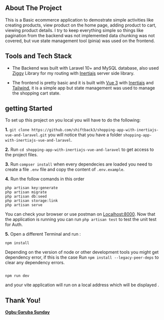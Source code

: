 ## About The Project
This is a Basic ecommerce application to demostrate simple activities like creating products, view product on the home page, adding product to cart, viewing product details.
I try to keep everything simple so things like pagination from the backend was not implemented data chunking was not covered, but vue state management tool (pinia) was used on the frontend.

## Tools and Tech Stack
- The Backend was built with Laravel 10+ and MySQL database, also used [Ziggy](https://github.com/tighten/ziggy) Library for my routing with [Inertiajs](https://inertiajs.com) server side library.

- The frontend is pretty basic and it is built with [Vue 3](https://vuejs.org/) with [Inertiajs](https://inertiajs.com) and [Tailwind](https://tailwindcss.com), it is a simple app but state management was used to manage the shopping cart state.


## getting Started

To set up this project on you local you will have to do the following:

**1.** `git clone https://github.com/shiftback3/shopping-app-with-inertiajs-vue-and-laravel.git` you will notice that you have a folder `shopping-app-with-inertiajs-vue-and-laravel`.

**2.** Run `cd shopping-app-with-inertiajs-vue-and-laravel` to get access to the project files.

**3.** Run `compser install` when every dependecies are loaded you need to create a file `.env` file and copy the content of `.env.example`. 

**4.** Run the follow comands in this order 
```
php artisan key:generate
php artisan migrate
php artisan db:seed
php artisan storage:link
php artisan serve
```
You can check your browser or use postman on [Localhost:8000](http://localhost:8000).
Now that the application is running you can run `php artisan test` to test the unit test for Auth.

**5.** Open a different Terminal and run :
```
npm install

```
Depending on the version of node or other development tools you might get dependency error, if this is the case Run `npm install --legacy-peer-deps` to clear any dependency errors.
```

npm run dev 
```
and your vite application will run on a local address which will be displayed .

## Thank You!
**[Ogbu Garuba Sunday](https://ogbugarubasunday.surge.sh/)**

